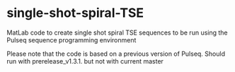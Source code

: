 # single-shot-spiral-TSE
MatLab code to create single shot spiral TSE sequences to be run using the Pulseq sequence programming environment

Please note that the code is based on a previous version of Pulseq. Should run with prerelease_v1.3.1. but not with current master
